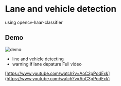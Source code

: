# Lane and vehicle detection
using opencv-haar-classifier

## Demo
![demo](https://github.com/kohheekyung/Lane-Vehicle-Detection/blob/master/demo.gif)

- line and vehicle detecting
- warning if lane depature
Full video

[https://www.youtube.com/watch?v=AoC3pPodExk](https://www.youtube.com/watch?v=AoC3pPodExk)
